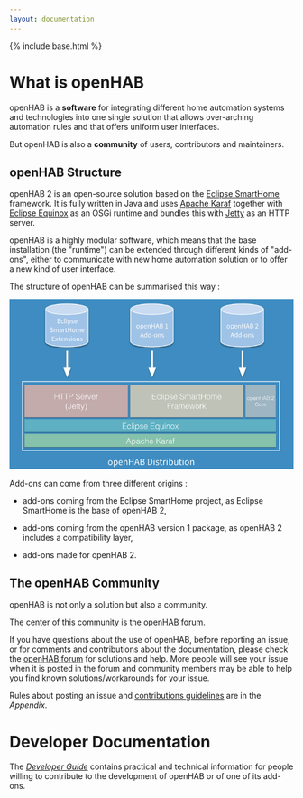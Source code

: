 ```yaml
---
layout: documentation
---
```


{% include base.html %}

# What is openHAB

openHAB is a __software__ for integrating different home automation systems and technologies into one single solution that allows over-arching automation rules and that offers uniform user interfaces.

But openHAB is also a __community__ of users, contributors and maintainers.

## openHAB Structure

openHAB 2 is an open-source solution based on the [Eclipse SmartHome]() framework. It is fully written in Java and uses [Apache Karaf](http://karaf.apache.org/) together with [Eclipse Equinox](https://www.eclipse.org/equinox/) as an OSGi runtime and bundles this with [Jetty](https://www.eclipse.org/jetty/) as an HTTP server.

openHAB is a highly modular software, which means that the base installation (the "runtime") can be extended through different kinds of "add-ons", either to communicate with new home automation solution or to offer a new kind of user interface.

The structure of openHAB can be summarised this way :

![distribution overview](images/distro.png)

Add-ons can come from three different origins :

* add-ons coming from the Eclipse SmartHome project, as Eclipse SmartHome is the base of openHAB 2,

* add-ons coming from the openHAB version 1 package, as openHAB 2 includes a compatibility layer,

* add-ons made for openHAB 2.


## The openHAB Community

openHAB is not only a solution but also a community.

The center of this community is the [openHAB forum](https://community.openhab.org).

If you have questions about the use of openHAB, before reporting an issue, or for comments and contributions about the documentation, please check the [openHAB forum](https://community.openhab.org) for solutions and help. More people will see your issue when it is posted in the forum and community members may be able to help you find known solutions/workarounds for your issue.

Rules about posting an issue and [contributions guidelines](appendix/contributing.html) are in the _Appendix_.

# Developer Documentation

The [_Developer Guide_](/developers) contains practical and technical information for people willing to contribute to the development of openHAB or of one of its add-ons.

